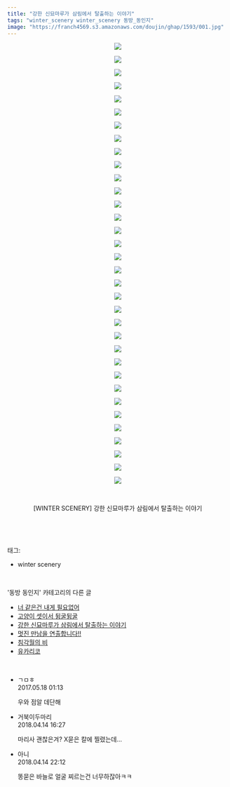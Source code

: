 ```yaml
---
title: "강한 신묘마루가 삼림에서 탈출하는 이야기"
tags: "winter_scenery winter_scenery 동방_동인지"
image: "https://franch4569.s3.amazonaws.com/doujin/ghap/1593/001.jpg"
---
```

<div class="article">
<p style="text-align: center; clear: none; float: none;"><img src="{{ site.imgserver2 }}/ghap/1593/001.jpg"/></p>
<p style="text-align: center; clear: none; float: none;"><img src="{{ site.imgserver2 }}/ghap/1593/002.jpg"/></p>
<p style="text-align: center; clear: none; float: none;"><img src="{{ site.imgserver2 }}/ghap/1593/003.jpg"/></p>
<p style="text-align: center; clear: none; float: none;"><img src="{{ site.imgserver2 }}/ghap/1593/004.jpg"/></p>
<p style="text-align: center; clear: none; float: none;"><img src="{{ site.imgserver2 }}/ghap/1593/005.jpg"/></p>
<p style="text-align: center; clear: none; float: none;"><img src="{{ site.imgserver2 }}/ghap/1593/006.jpg"/></p>
<p style="text-align: center; clear: none; float: none;"><img src="{{ site.imgserver2 }}/ghap/1593/007.jpg"/></p>
<p style="text-align: center; clear: none; float: none;"><img src="{{ site.imgserver2 }}/ghap/1593/008.jpg"/></p>
<p style="text-align: center; clear: none; float: none;"><img src="{{ site.imgserver2 }}/ghap/1593/009.jpg"/></p>
<p style="text-align: center; clear: none; float: none;"><img src="{{ site.imgserver2 }}/ghap/1593/010.jpg"/></p>
<p style="text-align: center; clear: none; float: none;"><img src="{{ site.imgserver2 }}/ghap/1593/011.jpg"/></p>
<p style="text-align: center; clear: none; float: none;"><img src="{{ site.imgserver2 }}/ghap/1593/012.jpg"/></p>
<p style="text-align: center; clear: none; float: none;"><img src="{{ site.imgserver2 }}/ghap/1593/013.jpg"/></p>
<p style="text-align: center; clear: none; float: none;"><img src="{{ site.imgserver2 }}/ghap/1593/014.jpg"/></p>
<p style="text-align: center; clear: none; float: none;"><img src="{{ site.imgserver2 }}/ghap/1593/015.jpg"/></p>
<p style="text-align: center; clear: none; float: none;"><img src="{{ site.imgserver2 }}/ghap/1593/016.jpg"/></p>
<p style="text-align: center; clear: none; float: none;"><img src="{{ site.imgserver2 }}/ghap/1593/017.jpg"/></p>
<p style="text-align: center; clear: none; float: none;"><img src="{{ site.imgserver2 }}/ghap/1593/018.jpg"/></p>
<p style="text-align: center; clear: none; float: none;"><img src="{{ site.imgserver2 }}/ghap/1593/019.jpg"/></p>
<p style="text-align: center; clear: none; float: none;"><img src="{{ site.imgserver2 }}/ghap/1593/020.jpg"/></p>
<p style="text-align: center; clear: none; float: none;"><img src="{{ site.imgserver2 }}/ghap/1593/021.jpg"/></p>
<p style="text-align: center; clear: none; float: none;"><img src="{{ site.imgserver2 }}/ghap/1593/022.jpg"/></p>
<p style="text-align: center; clear: none; float: none;"><img src="{{ site.imgserver2 }}/ghap/1593/023.jpg"/></p>
<p style="text-align: center; clear: none; float: none;"><img src="{{ site.imgserver2 }}/ghap/1593/024.jpg"/></p>
<p style="text-align: center; clear: none; float: none;"><img src="{{ site.imgserver2 }}/ghap/1593/025.jpg"/></p>
<p style="text-align: center; clear: none; float: none;"><img src="{{ site.imgserver2 }}/ghap/1593/026.jpg"/></p>
<p style="text-align: center; clear: none; float: none;"><img src="{{ site.imgserver2 }}/ghap/1593/027.jpg"/></p>
<p style="text-align: center; clear: none; float: none;"><img src="{{ site.imgserver2 }}/ghap/1593/028.jpg"/></p>
<p style="text-align: center; clear: none; float: none;"><img src="{{ site.imgserver2 }}/ghap/1593/029.jpg"/></p>
<p style="text-align: center; clear: none; float: none;"><img src="{{ site.imgserver2 }}/ghap/1593/030.jpg"/></p>
<p style="text-align: center; clear: none; float: none;"><img src="{{ site.imgserver2 }}/ghap/1593/031.jpg"/></p>
<p style="text-align: center; clear: none; float: none;"><img src="{{ site.imgserver2 }}/ghap/1593/032.jpg"/></p>
<p style="text-align: center; clear: none; float: none;"><img src="{{ site.imgserver2 }}/ghap/1593/033.jpg"/></p>
<p style="text-align: center; clear: none; float: none;"><img src="{{ site.imgserver2 }}/ghap/1593/034.jpg"/></p>
<p style="text-align: center; clear: none; float: none;"><br/></p>
<p style="text-align: center; clear: none; float: none;">[WINTER SCENERY] 강한 신묘마루가 삼림에서 탈출하는 이야기</p>
<p><br/></p>
</div><br/>
<div class="tagTrail">
<p>태그: </p>
<ul>
<li>winter scenery</li>
</ul>
</div><br/>
<div class="another">
<p>'동방 동인지' 카테고리의 다른 글</p>
<ul>
<li><a href="/ghap_1596">너 같은건 내게 필요없어</a></li>
<li><a href="/ghap_1594">고양이 셋이서 뒹굴뒹굴</a></li>
<li><a href="/ghap_1593">강한 신묘마루가 삼림에서 탈출하는 이야기</a></li>
<li><a href="/ghap_1592">멋진 만남을 연출합니다!!</a></li>
<li><a href="/ghap_1591">침각월의 비</a></li>
<li><a href="/ghap_1590">유카리코</a></li>
</ul>
</div><br/>
<div class="cb_module cb_fluid">
<div class="cb_wrt cb_profile">
<div class="comment">
<ul>
<li class="cb_thumb_off" id="comment14991788">
<div class="cb_comment_area">
<div class="cb_info_area">
<div class="cb_section">
<span class="cb_nick_name">ㄱㅁㅎ</span>
</div>
<div class="cb_section">
<span class="cb_date">2017.05.18 01:13 </span>
</div>
</div>
<div class="cb_dsc_comment">
<p class="cb_dsc">
											우와 점알 데단해
										</p>
</div>
</div></li>
<li class="cb_thumb_off" id="comment15238951">
<div class="cb_comment_area">
<div class="cb_info_area">
<div class="cb_section">
<span class="cb_nick_name">거북이두마리</span>
</div>
<div class="cb_section">
<span class="cb_date">2018.04.14 16:27 </span>
</div>
</div>
<div class="cb_dsc_comment">
<p class="cb_dsc">
											마리사 괜찮은겨? X묻은 칼에 찔렸는데...
										</p>
</div>
</div></li>
<li class="cb_thumb_off" id="comment15239034">
<div class="cb_comment_area">
<div class="cb_info_area">
<div class="cb_section">
<span class="cb_nick_name">아니</span>
</div>
<div class="cb_section">
<span class="cb_date">2018.04.14 22:12 </span>
</div>
</div>
<div class="cb_dsc_comment">
<p class="cb_dsc">
											똥묻은 바늘로 얼굴 찌르는건 너무하잖아ㅋㅋ
										</p>
</div>
</div></li>
</ul>
</div>
</div><!-- commentList close -->
</div><br/>

